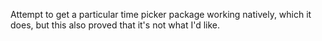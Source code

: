 Attempt to get a particular time picker package working natively, which it does, but this also proved that it's not what I'd like.